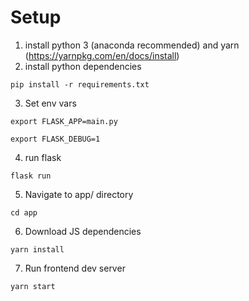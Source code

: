 # Setup

1. install python 3 (anaconda recommended) and yarn (https://yarnpkg.com/en/docs/install)
2. install python dependencies

`pip install -r requirements.txt`

3. Set env vars

`export FLASK_APP=main.py`

`export FLASK_DEBUG=1`

4. run flask

`flask run`

5. Navigate to app/ directory

`cd app`

6. Download JS dependencies

`yarn install`

7. Run frontend dev server

`yarn start`
